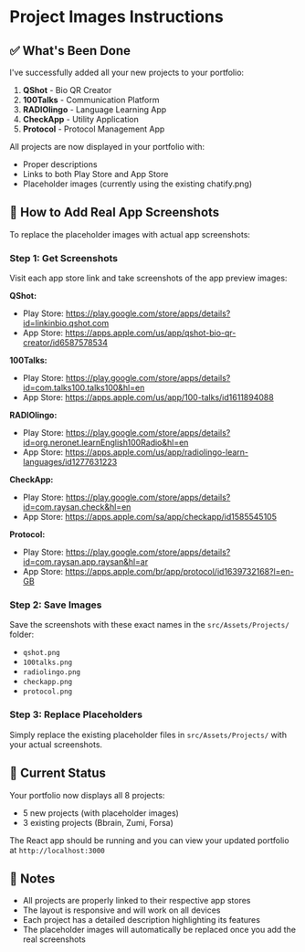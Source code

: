 # Project Images Instructions

## ✅ What's Been Done

I've successfully added all your new projects to your portfolio:

1. **QShot** - Bio QR Creator
2. **100Talks** - Communication Platform  
3. **RADIOlingo** - Language Learning App
4. **CheckApp** - Utility Application
5. **Protocol** - Protocol Management App

All projects are now displayed in your portfolio with:
- Proper descriptions
- Links to both Play Store and App Store
- Placeholder images (currently using the existing chatify.png)

## 📱 How to Add Real App Screenshots

To replace the placeholder images with actual app screenshots:

### Step 1: Get Screenshots
Visit each app store link and take screenshots of the app preview images:

**QShot:**
- Play Store: https://play.google.com/store/apps/details?id=linkinbio.qshot.com
- App Store: https://apps.apple.com/us/app/qshot-bio-qr-creator/id6587578534

**100Talks:**
- Play Store: https://play.google.com/store/apps/details?id=com.talks100.talks100&hl=en
- App Store: https://apps.apple.com/us/app/100-talks/id1611894088

**RADIOlingo:**
- Play Store: https://play.google.com/store/apps/details?id=org.neronet.learnEnglish100Radio&hl=en
- App Store: https://apps.apple.com/us/app/radiolingo-learn-languages/id1277631223

**CheckApp:**
- Play Store: https://play.google.com/store/apps/details?id=com.raysan.check&hl=en
- App Store: https://apps.apple.com/sa/app/checkapp/id1585545105

**Protocol:**
- Play Store: https://play.google.com/store/apps/details?id=com.raysan.app.raysan&hl=ar
- App Store: https://apps.apple.com/br/app/protocol/id1639732168?l=en-GB

### Step 2: Save Images
Save the screenshots with these exact names in the `src/Assets/Projects/` folder:
- `qshot.png`
- `100talks.png`
- `radiolingo.png`
- `checkapp.png`
- `protocol.png`

### Step 3: Replace Placeholders
Simply replace the existing placeholder files in `src/Assets/Projects/` with your actual screenshots.

## 🎯 Current Status

Your portfolio now displays all 8 projects:
- 5 new projects (with placeholder images)
- 3 existing projects (Bbrain, Zumi, Forsa)

The React app should be running and you can view your updated portfolio at `http://localhost:3000`

## 📝 Notes

- All projects are properly linked to their respective app stores
- The layout is responsive and will work on all devices
- Each project has a detailed description highlighting its features
- The placeholder images will automatically be replaced once you add the real screenshots
